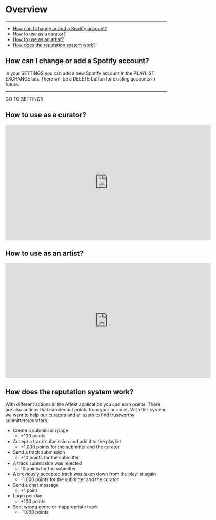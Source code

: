 # Overview 

---

- [How can I change or add a Spotify account?](#how-can-i-change-or-add-a-spotify-account)
- [How to use as a curator?](#how-to-use-as-a-curator)
- [How to use as an artist?](#how-to-use-as-an-artist)
- [How does the reputation system work?](#how-does-the-reputation-system-work)

<a name="how-can-i-change-or-add-a-spotify-account"></a>
## How can I change or add a Spotify account?
In your SETTINGS you can add a new Spotify account in the PLAYLIST EXCHANGE tab. There will be a DELETE button for existing accounts in future.

---
<larecipe-button type="success" tag="a" target="_blank" href="https://app.affekt.de/affekt/settings/playlistExchange/0">GO TO SETTINGS</larecipe-button>

<a name="how-to-use-as-a-curator"></a>
## How to use as a curator?
<iframe src="https://player.vimeo.com/video/345489799" width="640" height="360" frameborder="0" allow="autoplay; fullscreen" allowfullscreen></iframe>

<a name="how-to-use-as-an-artist"></a>
## How to use as an artist?
<iframe src="https://player.vimeo.com/video/345495716" width="640" height="360" frameborder="0" allow="autoplay; fullscreen" allowfullscreen></iframe>

<a name="how-does-the-reputation-system-work"></a>
## How does the reputation system work?
With different actions in the Affekt application you can earn points. There are also actions that can deduct points from your account. With this system we want to help our curators and all users to find trustworthy submitters/curators.

- Create a submission page
    - +100 points
- Accept a track submission and add it to the playlist
    - +1.000 points for the submitter and the curator
- Send a track submission
    - +10 points for the submitter
- A track submission was rejected
    - 10 points for the submitter
- A previously accepted track was taken down from the playlist again
    - -1.000 points for the submitter and the curator
- Send a chat message
    - +1 point
- Login per day
    - +100 points
- Sent wrong genre or inappropriate track
    - -1.000 points
